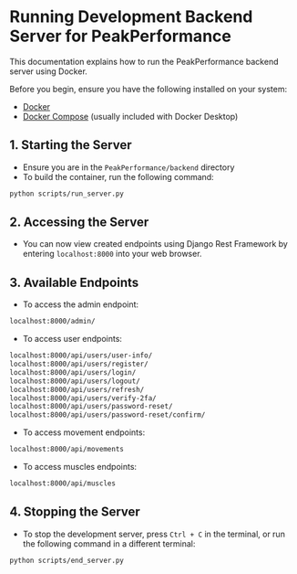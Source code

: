 # Running Development Backend Server for PeakPerformance

This documentation explains how to run the PeakPerformance backend server using Docker.

Before you begin, ensure you have the following installed on your system:

- [Docker](https://docs.docker.com/get-docker/)
- [Docker Compose](https://docs.docker.com/compose/install/) (usually included with Docker Desktop)

## 1. Starting the Server

- Ensure you are in the `PeakPerformance/backend` directory
- To build the container, run the following command:

```bash
python scripts/run_server.py
```

## 2. Accessing the Server

- You can now view created endpoints using Django Rest Framework by entering `localhost:8000` into your web browser.

## 3. Available Endpoints

- To access the admin endpoint:

```bash
localhost:8000/admin/
```

- To access user endpoints:

```bash
localhost:8000/api/users/user-info/
localhost:8000/api/users/register/
localhost:8000/api/users/login/
localhost:8000/api/users/logout/
localhost:8000/api/users/refresh/
localhost:8000/api/users/verify-2fa/
localhost:8000/api/users/password-reset/
localhost:8000/api/users/password-reset/confirm/
```

- To access movement endpoints:

```bash
localhost:8000/api/movements
```

- To access muscles endpoints:
```bash
localhost:8000/api/muscles
```

## 4. Stopping the Server

- To stop the development server, press `Ctrl + C` in the terminal, or run the following command in a different terminal:

```bash
python scripts/end_server.py
```
